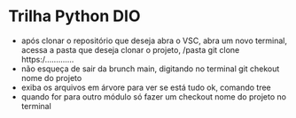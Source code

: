 # Trilha Python DIO

- após clonar o repositório que deseja abra o VSC, abra um novo terminal, acessa a pasta que deseja clonar o projeto, /pasta git clone https:/.............
- não esqueça de sair da brunch main, digitando no terminal git chekout nome do projeto
- exiba os arquivos em árvore para ver se está tudo ok, comando tree
- quando for para outro módulo só fazer um checkout nome do projeto no terminal
